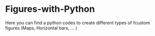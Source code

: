 # Figures-with-Python
Here you can find a python codes to create different types of fcustom figures (Maps, Horizontal bars, ... )
